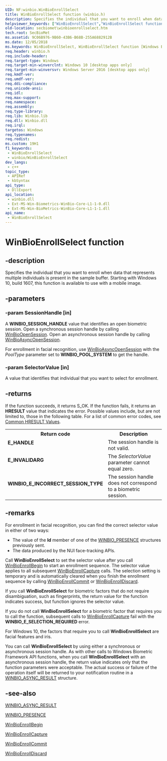 ```yaml
---
UID: NF:winbio.WinBioEnrollSelect
title: WinBioEnrollSelect function (winbio.h)
description: Specifies the individual that you want to enroll when data that represents multiple individuals is present in the sample buffer. Starting with Windows 10, build 1607, this function is available to use with a mobile image.
helpviewer_keywords: ["WinBioEnrollSelect","WinBioEnrollSelect function [Windows Biometric Framework API]","secbiomet.winbioenrollselect","winbio/WinBioEnrollSelect"]
old-location: secbiomet\winbioenrollselect.htm
tech.root: SecBioMet
ms.assetid: 9C06B976-9B60-43B6-B68B-255A6882912B
ms.date: 12/05/2018
ms.keywords: WinBioEnrollSelect, WinBioEnrollSelect function [Windows Biometric Framework API], secbiomet.winbioenrollselect, winbio/WinBioEnrollSelect
req.header: winbio.h
req.include-header: 
req.target-type: Windows
req.target-min-winverclnt: Windows 10 [desktop apps only]
req.target-min-winversvr: Windows Server 2016 [desktop apps only]
req.kmdf-ver: 
req.umdf-ver: 
req.ddi-compliance: 
req.unicode-ansi: 
req.idl: 
req.max-support: 
req.namespace: 
req.assembly: 
req.type-library: 
req.lib: Winbio.lib
req.dll: Winbio.dll
req.irql: 
targetos: Windows
req.typenames: 
req.redist: 
ms.custom: 19H1
f1_keywords:
 - WinBioEnrollSelect
 - winbio/WinBioEnrollSelect
dev_langs:
 - c++
topic_type:
 - APIRef
 - kbSyntax
api_type:
 - DllExport
api_location:
 - winbio.dll
 - Ext-MS-Win-Biometrics-WinBio-Core-L1-1-0.dll
 - Ext-MS-Win-BioMetrics-WinBio-Core-L1-1-1.dll
api_name:
 - WinBioEnrollSelect
---
```


# WinBioEnrollSelect function


## -description

Specifies the individual  that you want to enroll when data that represents multiple individuals is present in the sample buffer. Starting with Windows 10, build 1607, this  function is available to use with a mobile image.

## -parameters

### -param SessionHandle [in]

A <b>WINBIO_SESSION_HANDLE</b> value that identifies an open biometric session.  Open a synchronous session handle by calling <a href="https://docs.microsoft.com/windows/desktop/api/winbio/nf-winbio-winbioopensession">WinBioOpenSession</a>. Open an asynchronous session handle by calling <a href="https://docs.microsoft.com/windows/desktop/api/winbio/nf-winbio-winbioasyncopensession">WinBioAsyncOpenSession</a>.

For enrollment in facial recognition, use <a href="https://docs.microsoft.com/windows/desktop/api/winbio/nf-winbio-winbioasyncopensession">WinBioAsyncOpenSession</a> with the <i>PoolType</i> parameter set to <b>WINBIO_POOL_SYSTEM</b> to get the handle.

### -param SelectorValue [in]

A value that identifies that individual that you want to select for enrollment.

## -returns

If the function succeeds, it returns S_OK. If the function fails, it returns an <b>HRESULT</b> value that indicates the error. Possible values include, but are not limited to, those in the following table.  For a list of common error codes, see <a href="https://docs.microsoft.com/windows/desktop/SecCrypto/common-hresult-values">Common HRESULT Values</a>.

<table>
<tr>
<th>Return code</th>
<th>Description</th>
</tr>
<tr>
<td width="40%">
<dl>
<dt><b><b>E_HANDLE</b></b></dt>
</dl>
</td>
<td width="60%">
The session handle is not valid.

</td>
</tr>
<tr>
<td width="40%">
<dl>
<dt><b><b>E_INVALIDARG</b></b></dt>
</dl>
</td>
<td width="60%">
The <i>SelectorValue</i> parameter cannot equal zero.

</td>
</tr>
<tr>
<td width="40%">
<dl>
<dt><b><b>WINBIO_E_INCORRECT_SESSION_TYPE</b></b></dt>
</dl>
</td>
<td width="60%">
The session handle does not correspond to a biometric session.

</td>
</tr>
</table>

## -remarks

For enrollment in facial recognition, you can find the correct selector value in either of two ways:

<ul>
<li>The value of the <b>Id</b> member of one of the <a href="https://docs.microsoft.com/windows/desktop/SecBioMet/winbio-presence">WINBIO_PRESENCE</a> structures previously sent.</li>
<li>The data produced by the NUI face-tracking APIs.</li>
</ul>
Call <b>WinBioEnrollSelect</b> to set the selector value after you call <a href="https://docs.microsoft.com/windows/desktop/api/winbio/nf-winbio-winbioenrollbegin">WinBioEnrollBegin</a> to start an enrollment sequence. The selector value applies to all subsequent <a href="https://docs.microsoft.com/windows/desktop/api/winbio/nf-winbio-winbioenrollcapture">WinBioEnrollCapture</a> calls. The selection setting is temporary and is automatically cleared when you finish the enrollment sequence by calling <a href="https://docs.microsoft.com/windows/desktop/api/winbio/nf-winbio-winbioenrollcommit">WinBioEnrollCommit</a> or <a href="https://docs.microsoft.com/windows/desktop/api/winbio/nf-winbio-winbioenrolldiscard">WinBioEnrollDiscard</a>.

If you call <b>WinBioEnrollSelect</b> for biometric factors that do not require disambiguation, such as fingerprints, the return value for the function indicates success, but function ignores the selector value.

If you do not call <b>WinBioEnrollSelect</b> for a biometric factor that requires you to call the function, subsequent calls to <a href="https://docs.microsoft.com/windows/desktop/api/winbio/nf-winbio-winbioenrollcapture">WinBioEnrollCapture</a> fail with the  <b>WINBIO_E_SELECTION_REQUIRED</b> error. 

 For Windows 10, the factors that require you to call <b>WinBioEnrollSelect</b> are facial features and iris.

You can call <b>WinBioEnrollSelect</b> by using either a synchronous or asynchronous session handle. As with other calls to Windows Biometric Framework API functions, when you call <b>WinBioEnrollSelect</b>  with an asynchronous session handle, the return value indicates only that the function parameters were acceptable. The actual success or failure of the operation itself will be returned to your notification routine in a <a href="https://docs.microsoft.com/windows/desktop/api/winbio/ns-winbio-winbio_async_result">WINBIO_ASYNC_RESULT</a> structure.

## -see-also

<a href="https://docs.microsoft.com/windows/desktop/api/winbio/ns-winbio-winbio_async_result">WINBIO_ASYNC_RESULT</a>



<a href="https://docs.microsoft.com/windows/desktop/SecBioMet/winbio-presence">WINBIO_PRESENCE</a>



<a href="https://docs.microsoft.com/windows/desktop/api/winbio/nf-winbio-winbioenrollbegin">WinBioEnrollBegin</a>



<a href="https://docs.microsoft.com/windows/desktop/api/winbio/nf-winbio-winbioenrollcapture">WinBioEnrollCapture</a>



<a href="https://docs.microsoft.com/windows/desktop/api/winbio/nf-winbio-winbioenrollcommit">WinBioEnrollCommit</a>



<a href="https://docs.microsoft.com/windows/desktop/api/winbio/nf-winbio-winbioenrolldiscard">WinBioEnrollDiscard</a>

